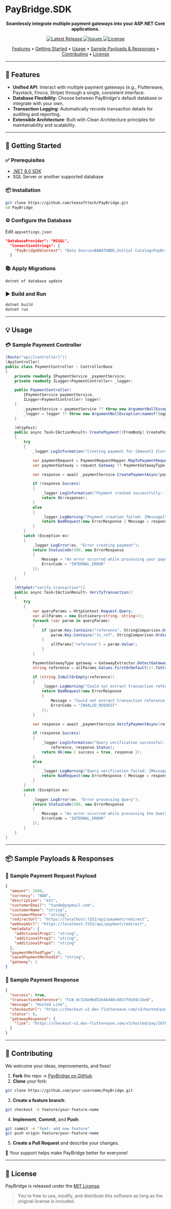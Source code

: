 # PayBridge.SDK

<p align="center">
  <strong>Seamlessly integrate multiple payment gateways into your ASP.NET Core applications.</strong>
</p>

<p align="center">
  <a href="https://github.com/teesofttech/PayBridge/releases">
    <img src="https://img.shields.io/github/v/release/teesofttech/PayBridge" alt="Latest Release">
  </a>
  <a href="https://github.com/teesofttech/PayBridge/issues">
    <img src="https://img.shields.io/github/issues/teesofttech/PayBridge" alt="Issues">
  </a>
  <a href="https://github.com/teesofttech/PayBridge/blob/main/LICENSE">
    <img src="https://img.shields.io/github/license/teesofttech/PayBridge" alt="License">
  </a>
</p>

<p align="center">
  <a href="#-features">Features</a> •
  <a href="#-getting-started">Getting Started</a> •
  <a href="#-usage">Usage</a> •
  <a href="#-sample-payloads--responses">Sample Payloads & Responses</a> •
  <a href="#-contributing">Contributing</a> •
  <a href="#-license">License</a>
</p>

---

## 🚀 Features

- **Unified API**: Interact with multiple payment gateways (e.g., Flutterwave, Paystack, Fincra, Stripe) through a single, consistent interface.
- **Database Flexibility**: Choose between PayBridge's default database or integrate with your own.
- **Transaction Logging**: Automatically records transaction details for auditing and reporting.
- **Extensible Architecture**: Built with Clean Architecture principles for maintainability and scalability.

---

## 🧰 Getting Started

### ✅ Prerequisites

- [.NET 8.0 SDK](https://dotnet.microsoft.com/download/dotnet/8.0)
- SQL Server or another supported database

### 📦 Installation

```bash
git clone https://github.com/teesofttech/PayBridge.git
cd PayBridge
```

### ⚙️ Configure the Database

Edit `appsettings.json`:

```json
"DatabaseProvider": "MSSQL",
  "ConnectionStrings": {
    "PayBridgeDbContext": "Data Source=BABATUNDE;Initial Catalog=PayBridgeDB;Integrated Security=True;TrustServerCertificate=true;"
  }
```

### 📚 Apply Migrations

```bash
dotnet ef database update
```

### ▶️ Build and Run

```bash
dotnet build
dotnet run
```

---

## 💡 Usage

### 💳 Sample Payment Controller

```csharp
[Route("api/[controller]")]
[ApiController]
public class PaymentController : ControllerBase
{
    private readonly IPaymentService _paymentService;
    private readonly ILogger<PaymentController> _logger;

    public PaymentController(
        IPaymentService paymentService,
        ILogger<PaymentController> logger)
    {
        _paymentService = paymentService ?? throw new ArgumentNullException(nameof(paymentService));
        _logger = logger ?? throw new ArgumentNullException(nameof(logger));
    }

    [HttpPost]
    public async Task<IActionResult> CreatePayment([FromBody] CreatePaymentRequest request)
    {
        try
        {
            _logger.LogInformation("Creating payment for {Amount} {Currency}", request.Amount, request.Currency);

            var paymentRequest = PaymentRequestMapper.MapToPaymentRequest(request);
            var paymentGateway = request.Gateway ?? PaymentGatewayType.Automatic;

            var response = await _paymentService.CreatePaymentAsync(paymentRequest, paymentGateway);

            if (response.Success)
            {
                _logger.LogInformation("Payment created successfully: {Reference}", response.TransactionReference);
                return Ok(response);
            }
            else
            {
                _logger.LogWarning("Payment creation failed: {Message}", response.Message);
                return BadRequest(new ErrorResponse { Message = response.Message, ErrorCode = "PAYMENT_FAILED" });
            }
        }
        catch (Exception ex)
        {
            _logger.LogError(ex, "Error creating payment");
            return StatusCode(500, new ErrorResponse
            {
                Message = "An error occurred while processing your payment",
                ErrorCode = "INTERNAL_ERROR"
            });
        }
    }

    [HttpGet("verify-transaction")]
    public async Task<IActionResult> VerifyTransaction()
    {
        try
        {
            var queryParams = HttpContext.Request.Query;
            var allParams = new Dictionary<string, string>();
            foreach (var param in queryParams)
            {
                if (param.Key.Contains("reference", StringComparison.OrdinalIgnoreCase) ||
                    param.Key.Contains("tx_ref", StringComparison.OrdinalIgnoreCase))
                {
                    allParams["reference"] = param.Value!;
                }
            }

            PaymentGatewayType gateway = GatewayExtractor.DetectGatewayFromWebhook(allParams.Values);
            string reference = allParams.Values.FirstOrDefault()!.ToString()!;

            if (string.IsNullOrEmpty(reference))
            {
                _logger.LogWarning("Could not extract transaction reference from Query");
                return BadRequest(new ErrorResponse
                {
                    Message = "Could not extract transaction reference from Query",
                    ErrorCode = "INVALID_REQUEST"
                });
            }

            var response = await _paymentService.VerifyPaymentAsync(reference, gateway);

            if (response.Success)
            {
                _logger.LogInformation("Query verification successful: {Reference}, Status: {Status}",
                    reference, response.Status);
                return Ok(new { success = true, response });
            }
            else
            {
                _logger.LogWarning("Query verification failed: {Message}", response.Message);
                return BadRequest(new ErrorResponse { Message = response.Message, ErrorCode = "QUERY_VERIFICATION_FAILED" });
            }
        }
        catch (Exception ex)
        {
            _logger.LogError(ex, "Error processing Query");
            return StatusCode(500, new ErrorResponse
            {
                Message = "An error occurred while processing the Query",
                ErrorCode = "INTERNAL_ERROR"
            });
        }
    }
}
```

---

## 📦 Sample Payloads & Responses

### 🔼 Sample Payment Request Payload

```json
{
  "amount": 1000,
  "currency": "NGN",
  "description": "est",
  "customerEmail": "tunde@yopmail.com",
  "customerName": "string",
  "customerPhone": "string",
  "redirectUrl": "https://localhost:7252/api/payment/redirect",
  "webhookUrl": "https://localhost:7252/api/payment/redirect",
  "metadata": {
    "additionalProp1": "string",
    "additionalProp2": "string",
    "additionalProp3": "string"
  },
  "paymentMethodType": 0,
  "savedPaymentMethodId": "string",
  "gateway": 1
}
```

### 🔽 Sample Payment Response

```json
{
  "success": true,
  "transactionReference": "FLW_dc324e96d52b4bd48c401ff9194c15e8",
  "message": "Hosted Link",
  "checkoutUrl": "https://checkout-v2.dev-flutterwave.com/v3/hosted/pay/207b10ab0a05ddf19746",
  "status": 0,
  "gatewayResponse": {
    "link": "https://checkout-v2.dev-flutterwave.com/v3/hosted/pay/207b10ab0a05ddf19746"
  }
}
```

---

## 🤝 Contributing

We welcome your ideas, improvements, and fixes!

1. **Fork** the repo → [PayBridge on GitHub](https://github.com/teesofttech/PayBridge)
2. **Clone** your fork:

```bash
git clone https://github.com/your-username/PayBridge.git
```

3. **Create a feature branch**:

```bash
git checkout -b feature/your-feature-name
```

4. **Implement**, **Commit**, and **Push**:

```bash
git commit -m "feat: add new feature"
git push origin feature/your-feature-name
```

5. **Create a Pull Request** and describe your changes.

🙌 Your support helps make PayBridge better for everyone!

---

## 📄 License

PayBridge is released under the [MIT License](https://github.com/teesofttech/PayBridge/blob/main/LICENSE).

> You're free to use, modify, and distribute this software as long as the original license is included.
